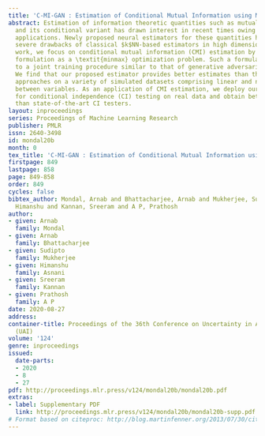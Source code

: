 ```yaml
---
title: 'C-MI-GAN : Estimation of Conditional Mutual Information using MinMax formulation'
abstract: Estimation of information theoretic quantities such as mutual information
  and its conditional variant has drawn interest in recent times owing to their multifaceted
  applications. Newly proposed neural estimators for these quantities have overcome
  severe drawbacks of classical $k$NN-based estimators in high dimensions. In this
  work, we focus on conditional mutual information (CMI) estimation by utilizing its
  formulation as a \textit{minmax} optimization problem. Such a formulation leads
  to a joint training procedure similar to that of generative adversarial networks.
  We find that our proposed estimator provides better estimates than the existing
  approaches on a variety of simulated datasets comprising linear and non-linear relations
  between variables. As an application of CMI estimation, we deploy our estimator
  for conditional independence (CI) testing on real data and obtain better results
  than state-of-the-art CI testers.
layout: inproceedings
series: Proceedings of Machine Learning Research
publisher: PMLR
issn: 2640-3498
id: mondal20b
month: 0
tex_title: 'C-MI-GAN : Estimation of Conditional Mutual Information using MinMax formulation'
firstpage: 849
lastpage: 858
page: 849-858
order: 849
cycles: false
bibtex_author: Mondal, Arnab and Bhattacharjee, Arnab and Mukherjee, Sudipto and Asnani,
  Himanshu and Kannan, Sreeram and A P, Prathosh
author:
- given: Arnab
  family: Mondal
- given: Arnab
  family: Bhattacharjee
- given: Sudipto
  family: Mukherjee
- given: Himanshu
  family: Asnani
- given: Sreeram
  family: Kannan
- given: Prathosh
  family: A P
date: 2020-08-27
address: 
container-title: Proceedings of the 36th Conference on Uncertainty in Artificial Intelligence
  (UAI)
volume: '124'
genre: inproceedings
issued:
  date-parts:
  - 2020
  - 8
  - 27
pdf: http://proceedings.mlr.press/v124/mondal20b/mondal20b.pdf
extras:
- label: Supplementary PDF
  link: http://proceedings.mlr.press/v124/mondal20b/mondal20b-supp.pdf
# Format based on citeproc: http://blog.martinfenner.org/2013/07/30/citeproc-yaml-for-bibliographies/
---
```

